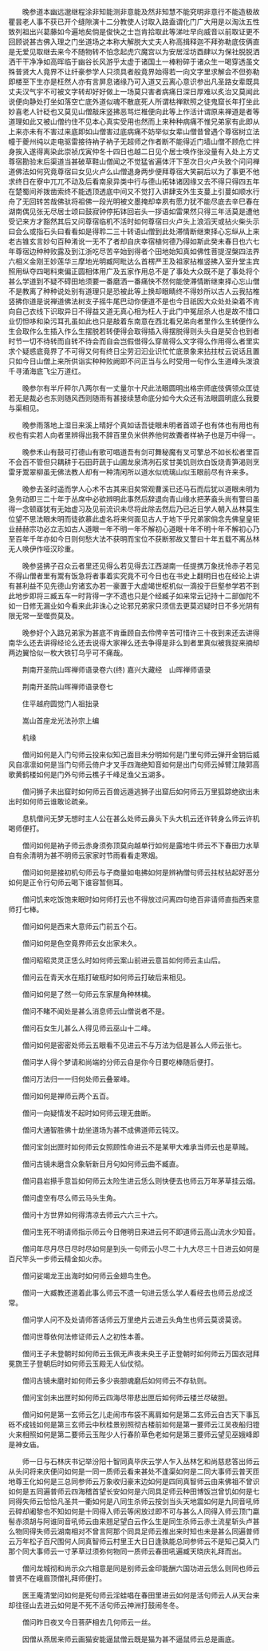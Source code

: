 <!-- { "loadSidebar": true } -->
　　晚参道本幽远邈继程涂非知能测非意能及然非知慧不能究明非意行不能造极故瞿昙老人事不获已开个缝隙演十二分教使人讨取入路盍谓化门广大用是以淘汰五性致列祖出兴葛藤如今遍地矣倘是俊快之士岂肯拾取此等涕吐早向威音以前取证更不回顾说甚古佛入理之门坐道场之本称大解脱大丈夫人称高揖释迦不拜弥勒底伎俩直是无爱见取继去来今不随物转不怕念起虎穴魔宫以为安居淫坊酉肆以为保社脱脱洒洒干干净净如高晖临于幽谷长风游乎太虚于诸国土一棒粉碎于诸众生一喝穿透虽文殊普贤大人竟界不让纤豪参学人只须具者般竟界始得若一向文字里求解会不但弥勒即楼至下生亦是枉然人亦有言屏息诸缘乃可入道又云离心意识参出凡圣路女辈既具丈夫汉气宇不可被文字转却好好做上一场莫只害者病痛日深日厚难以炙治又莫闻此说便向静处打坐如落空亡底外道似魂不散底死人所谓枯禅默照之徒鬼窟长年打坐此妙喜老人针砭也又莫见山僧敲床竖拂恶骂烂椎便向此等上作活计谓原来禅道是者等道理如此又被山僧约住不见本心真实受用也然而上来种种病痛不惟兄弟家有此即从上来亦未有不害过来底即如山僧害过底病痛不妨举似女辈山僧昔曾遇个尊宿树立法幢于夔州纯以走电驱雷接待衲子衲子无超师之作者断不能得近门墙山僧不顾危亡拌身挨入遂得离染此崇祯戊寅仲冬十四日也越二日见个居士唤作张没量有入处上方丈尊宿勘验末后渠道当甚破草鞋山僧闻之不觉猛省遍体汗下至次日火卢头致个问问禅道佛法如何究竟尊宿曰女见火卢么山僧退身两步便拜尊宿大笑嗣后以为了事更不他求终日在寮中兀兀不动及后看南泉异类中行与德山拓钵诸因缘又去不得只得四五年在楚蜀间斧拨凿索终不能透顶透底中间又不觉打入讲肆支外生支蔓上引蔓如顺水行舟了无回转苦哉佛驮将祖佛一段光明被文墨掩却幸夙有愿力犹不能尽底去辛巳春在湖南偶见张无尽居士颂曰鼓寂钟停拓钵回岩头一拶语如雷果然只得三年活莫是遭他受记来方才豁然其后又问尊宿临机不活时如何尊宿曰火卢头上浪滔天或拈火柴头示曰会么或指石头曰看看如是得聆二三十转语山僧到此处滞情断继柬择心忘纵从上来老古锥玄言妙句百种淆讹一无不了者却自庆幸宿植何德乃得如斯此癸未春日也六七年尊宿边种种败露及到江浙吃尽苦辛始到得者个田地始知真如佛性菩提涅槃四法界六相义金刚王妙莲华三摩地光明臧阿毗达么首楞严王及祖家拈椎竖拂入室升堂主宾照用纵夺四喝料柬偏正圆相体用广及五家作用总不是了事处大众既不是了事处将个甚么学道到不疑不碍田地须要一番磨洒一番痛快不然何能使滞情断继柬择心忘山僧不是教离了种种说处别有道理只是恐被此等上换却眼睛终不得妙所以古人云我拈椎竖拂你道是说禅道佛法树支子摇牛尾巴动你便道不是也今日祇因大众处处染着不肯向自己衣线下识取异日不得益又道无真心相为枉人于此门中冤屈杀人也是故不惜口业忉怛哆和染污耳孔虽如此也只是敲着东南意在西北看兄弟向者里作么生转便作么生会取作么生插入作么生摆脱若转便得会取得插入得摆脱得则头头自是契合也到者时节一切不待转而自转不待会而自会岂假借得么穿凿得么文字得么作用得么者里实求个疑惑底竟界了不可得又何有终日尘劳汩汩业识忙忙底景象来拈拄杖云说话且置只如今日山僧上来所供诣实种种败阙即不问正当与么时受用一句作么生道峰头泼浪千寻涌海底飞尘万道红。

　　晚参尔有半斤秤尔八两尔有一丈量尔十尺此法眼圆明出格宗师底伎俩领众匡徒若无是裁必也东则随风西则随雨有甚接续慧命底分如今大众还有法眼圆明底么我要与渠相见。

　　晚参雨落地上湿日来溪上晴好个真如话吾徒眼未明者首颂子也有体也有用也有权也有实若人向者里辨得出我不辞百里负米供养他何故聻者样衲子也是万中得一。

　　晚参禾山有鼓可打德山有歌可唱道吾有剑可舞秘魔有叉可擎总不如长松者里百不会百不管但只耦耕于石田莳蔬于山圃龙泉清冽石浆甘美饥则炊白饭烧青笋渴则烹雷牙鬻翠柳虽无佛法教人却有一种清闲所以道水似琉璃山似玉眼前尽有许来多。

　　晚参去圣时遥而学人心术不古其来旧矣常观曹溪已还马石而后犹以道眼未明为急务动即三二十年于丛席中必欲辨明此事然后辞退向青山缘水把茅盍头尚有警曰虽得一念顿寤犹有无始虚习及见前流识未尽将此除去然后乃已近日学人朝入丛林莫生位望不思法眼未明而徒欲慕此虚名将来何面见古人于地下乎兄弟家倘念先佛皇皇钜业赫赫宗功必立志如古人道眼一年不明一年不解初心道眼十年不明十年不解初心乃至百年千年亦如今日则何愁大法不获明而宝位不获断邪故又警曰十年五载不离丛林无人唤伊作哑汉珍重。

　　晚参竖拂子召众云者里还见得么若见得去江西湖南一任提携万象抚怜赤子若见不得山僧者里有鬻有饭急将者事着实究竟不可今日也在书史上翻明日也在经论上讲有甚利益不见先德山穷诸玄办若一豪置于大虚竭世枢机似一滴投于巨壑参学若不到此地步即将三臧五车一时背得一字不遗也只是个经臧子如来常云记持十二部伽陀不如一日修无漏业如今看来此非诛心之论邪兄弟家只须信去更莫迟疑时日不多光阴有限无常一至噬赍莫及。

　　晚参好个入路兄弟家为甚底不肯垂顾自去伶俜辛苦可惜许三十夜到来还去讲得南华么还去讲得经论么还去说得大家禅么还去争得是非么到者里真似被我捉来摘却两边翼恰似一枚大铁钉乌乎可不痛哉。

　　荆南开圣院山晖禅师语录卷六(终)
嘉兴大藏经　山晖禅师语录


　　荆南开圣院山晖禅师语录卷七

　　住平越府圆觉门人祖拙录

　　嵩山首座龙光法孙宗上编

　　机缘

　　僧问如何是入门句师云投来似知己面目未分明如何是门里句师云弹开金钥后威风自凛凛如何是当门句师云倚户才叉手四海绝知音如何是出门句师云掉臂江陵郭高歌黄鹤楼如何是门外句师云樵子千峰足渔父五湖多。

　　僧问狮子未出窟时如何师云百兽远遁逃狮子出窟后如何师云万里狐踪绝欲出未出时如何师云谁敢论疏亲。

　　息机僧问无梦无想时主人公在甚么处师云鼻头下头大机云还许转身么师云许机喝师便打。

　　僧问如何是衲子师云赤身须弥顶莫向越单行如何是露地牛师云不下春田力水草自有余清明为甚不明师云家家时节雨看看走寒烟。

　　僧问如何是接初机句师云与子商量如电拂如何是辨衲僧句师云拄杖拈起好恶分如何是正令行句师云喝下谁容暂侧耳。

　　僧问饥来吃饭饱来眠时如何师打云也不得放过问离四句绝百非请师直指西来意师打七棒。

　　僧问如何是西来大意师云门前五个石。

　　僧问如何是色空竟界师云女出家未久。

　　僧问昭昭灵灵正恁么时如何师云案山前进云意旨如何师云主山后。

　　僧问云在青天水在瓶打破瓶时如何师云打破后来相见。

　　僧问如何是了然一句师云东家屋角种林檎。

　　僧问不睹不闻处是甚么消息师云山僧说者不是。

　　僧问石女生儿甚么人得见师云巫山十二峰。

　　僧问如何是密密处师云五眼看不见进云不与万法为侣是甚么人师云张七。

　　僧问学人得个梦请和尚端的分师云自是你今日要吃棒随后便打。

　　僧问万法归一一归何处师云叠翠峰。

　　僧问如何是禅师云两个五百。

　　僧问一向疑情发不起时如何师云理无曲断。

　　僧问大通智胜佛十劫坐道场为甚不成佛道师云钝汉。

　　僧问宝剑出匣时如何师云女照顾性命进云不是某甲大难承当师云也是草贼。

　　僧问古镜未磨含众象斩新日月句如何师云曲不臧直。

　　僧问县岩攃手意旨如何师云太险生进云恁么则快便去也师云万年茅草挂云烟。

　　僧问虚空有尽么师云马头生角。

　　僧问十方世界如何得清凉去师云六六三十六。

　　僧问生死不明请师指示师云今日倦明日来进云何不即道师云高山流水少知音。

　　僧问年尽月尽日尽时尽如何是到头一句师云小尽二十九大尽三十日进云如何是百尺竿头一步师云精金如火赤。

　　僧问娑竭龙王出海时如何师云金翅鸟生色。

　　僧问一大臧教还道着此事么师云不遗一句进云恁么学人看经去也师云总成泛常。

　　僧问学人问不及处请师答话师云万里绝片云进云头角生也师云莫谤莫谤。

　　僧问世尊依何法修证师云人之初性本善。

　　僧问王子未登朝时如何师云玉佩无声夜未央王子正登朝时如何师云万国衣冠拜冕旒王子登朝后时如何师云玉殿无人仙仗彻。

　　僧问古镜未磨时如何师云多少丧胆魂磨后如何师云不存轨则。

　　僧问宝剑未出匣时如何师云四海尽带悲出匣后如何师云楼兰尽破胆。

　　僧问如何是第一玄师云乞儿走闹市布袋不离肩如何是第二玄师云自古天下事瓦砾不成钱如何是第三玄师云中秋桂景别照彻古楼前如何是第一要师云江吴夜船归镫火来相照如何是第二要师云玉陛少人行春阶草色老如何是第三要师云望见巫娥峰即是神女庙。

　　师一日与石林庆书记举汾阳十智同真毕庆云学人乍入丛林乞和尚慈悲答出师云从头问将来庆便问如何是一同一质师云看来甚处不逢渠如何是二同大事师云普天匝地尊王化如何是三总同参师云万象收归豪末边如何是四同真智师云由来佛祖不曾识如何是五同遍普师云四海稽首望长安如何是六同具足师云种田博饭岂曾饥如何是七同得失师云恰恰凡圣共一衢如何是八同生杀师云按剑当头天地震如何是九同音吼师云碎却阇黎也不知如何是十同得入师云等闲放过即不可与甚么人同得入师云顶门蠃髻赤须胡与阿谁同音吼师云由来翘足望白云作么生是同生杀师云赤土流星斩头卢甚么物同得失师云湖南相对不曾言阿那个同具足师云推出来时知也未是甚么同遍普师云万年松子百尺围何人同真智师云村里王大日日逢孰能总同参师云不是知己莫入门那个同大事师云一寸茅草过须弥何物同一质师云春田吼遍臧天晓庆礼拜而出。

　　僧问龙城彻和尚示众六相意是同是别师云金印能酬六国功进云恁么则同也师云普贤不在峨眉顶僧礼拜师便打。

　　医王庵清堂问如何是死句师云淫蛙唱在春田里进云如何是活句师云人从天台来却往径山去进云如何是不死不活句师云神洲打鼓闹冬冬。

　　僧问昨日夜叉今日菩萨相去几何师云一丝。

　　因僧从燕居来师云画猫安能逼鼠僧云既是猫为甚不逼鼠师云总是画底。

